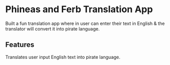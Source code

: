 # Phineas and Ferb Translation App

Built a fun translation app where in user can enter their text in English & the translator will convert it into pirate language.

## Features

Translates user input English text into pirate language.
